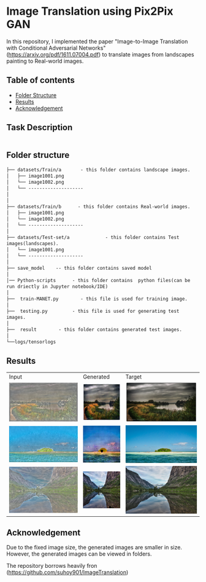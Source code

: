 # Image Translation using Pix2Pix GAN
In this repository,  I implemented the paper "Image-to-Image Translation with Conditional Adversarial Networks"(https://arxiv.org/pdf/1611.07004.pdf) to translate images from landscapes painting to Real-world images. 

## Table of contents
* [Folder Structure](#FolderStructure)
* [Results](#Results)
* [Acknowledgement](#Acknowledgement)
## Task Description

```bash
```
Folder structure
--------------

```
├── datasets/Train/a       - this folder contains landscape images.
│   ├── image1001.png
│   └── image1002.png
│   └── --------------------
│
│
├── datasets/Train/b      - this folder contains Real-world images.
│   ├── image1001.png
│   └── image1002.png
│   └── --------------------  
│
├── datasets/Test-set/a             - this folder contains Test images(landscapes).
│   └── image1001.png
│   └── -------------------- 
│
├── save_model    -- this folder contains saved model
│
│── Python-scripts      - this folder contains  python files(can be run driectly in Jupyter notebook/IDE)
│
├──  train-MANET.py        - this file is used for training image.
│   
├──  testing.py         - this file is used for generating test images.
│   
├──  result        - this folder contains generated test images.
│ 
└──logs/tensorlogs     

```
## Results


<table>
  <tr>
    <td style="text-align: middle;">Input</td>
    <td style="text-align: middle;">Generated</td>
    <td style="text-align: middle;">Target</td>
  </tr>
  <tr>
    <td>
     <img src="https://raw.githubusercontent.com/Nisnab/Pix2Pix/main/dataset/facades/train/a/image1055.png" />
    </td>
    <td>
     <img src ="https://raw.githubusercontent.com/Nisnab/Pix2Pix/main/result/facades/image1055.png"/>
    </td>
    <td>
     <img src="https://raw.githubusercontent.com/Nisnab/Pix2Pix/main/dataset/facades/train/b/image1055.png"/>
    </td>
  </tr>
  <tr>
    <td>
     <img src="https://raw.githubusercontent.com/Nisnab/Pix2Pix/main/dataset/facades/train/a/image1056.png"/>
    </td>
    <td>
     <img src="https://raw.githubusercontent.com/Nisnab/Pix2Pix/main/result/facades/image1056.png"/>
    </td>
    <td>
     <img src="https://raw.githubusercontent.com/Nisnab/Pix2Pix/main/dataset/facades/train/b/image1056.png"/>
    </td>
  </tr>
  <tr>
    <td>
     <img src="https://raw.githubusercontent.com/Nisnab/Pix2Pix/main/dataset/facades/train/a/image1057.png"/>
    </td>
    <td>
     <img src="https://raw.githubusercontent.com/Nisnab/Pix2Pix/main/result/facades/image1057.png"/>
    </td>
    <td>
     <img src="https://raw.githubusercontent.com/Nisnab/Pix2Pix/main/dataset/facades/train/b/image1057.png"/>
    </td>
  </tr>
</table>

## Acknowledgement

Due to the fixed image size, the generated images are smaller in size. However, the generated images can be viewed in folders.

The repository borrows heavily fron (https://github.com/suhoy901/ImageTranslation)
